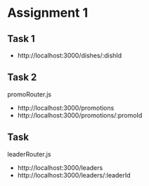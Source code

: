 # Assignment 1

## Task 1

- http://localhost:3000/dishes/:dishId

## Task 2
promoRouter.js

- http://localhost:3000/promotions
- http://localhost:3000/promotions/:promoId

## Task
leaderRouter.js

- http://localhost:3000/leaders
- http://localhost:3000/leaders/:leaderId
